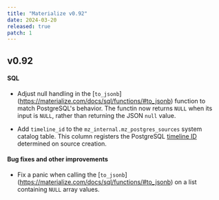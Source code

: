 ```yaml
---
title: "Materialize v0.92"
date: 2024-03-20
released: true
patch: 1
---
```


## v0.92

#### SQL

* Adjust null handling in the [`to_jsonb`]
  (https://materialize.com/docs/sql/functions/#to_jsonb)
  function to match PostgreSQL's behavior. The functin now returns `NULL` when
  its input is `NULL`, rather than returning the JSON `null` value.

* Add `timeline_id` to the `mz_internal.mz_postgres_sources` system catalog
  table. This column registers the PostgreSQL [timeline ID](https://www.postgresql.org/docs/current/continuous-archiving.html#BACKUP-TIMELINES)
  determined on source creation.

#### Bug fixes and other improvements

* Fix a panic when calling the [`to_jsonb`]
  (https://materialize.com/docs/sql/functions/#to_jsonb) on a list containing
  `NULL` array values.
